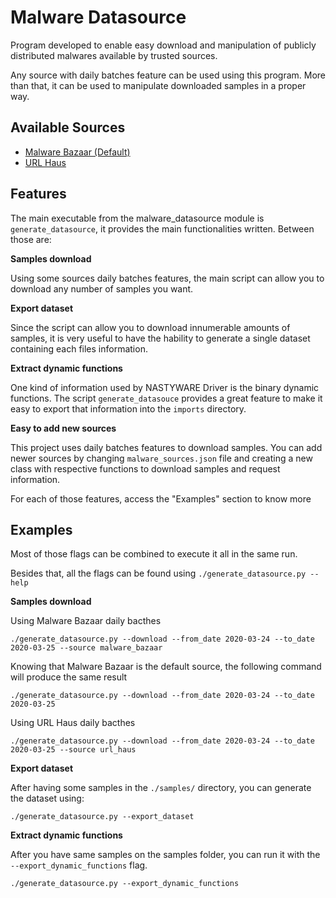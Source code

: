 # Malware Datasource

Program developed to enable easy download and manipulation of publicly distributed malwares available by trusted sources.

Any source with daily batches feature can be used using this program. More than that, it can be used to manipulate downloaded samples in a proper way.

## Available Sources

- [Malware Bazaar (Default)](https://bazaar.abuse.ch/)
- [URL Haus](https://urlhaus.abuse.ch/)

## Features

The main executable from the malware_datasource module is `generate_datasource`, it provides the main functionalities written. Between those are:

**Samples download**

Using some sources daily batches features, the main script can allow you to download any number of samples you want.

**Export dataset**

Since the script can allow you to download innumerable amounts of samples, it is very useful to have the hability to generate a single dataset containing each files information. 

**Extract dynamic functions**

One kind of information used by NASTYWARE Driver is the binary dynamic functions. The script `generate_datasouce` provides a great feature to make it easy to export that information into the `imports` directory.

**Easy to add new sources**

This project uses daily batches features to download samples. You can add newer sources by changing `malware_sources.json` file and creating a new class with respective functions to download samples and request information.

For each of those features, access the "Examples" section to know more

## Examples

Most of those flags can be combined to execute it all in the same run.

Besides that, all the flags can be found using `./generate_datasource.py --help`

**Samples download**

Using Malware Bazaar daily bacthes

```
./generate_datasource.py --download --from_date 2020-03-24 --to_date 2020-03-25 --source malware_bazaar
```

Knowing that Malware Bazaar is the default source, the following command will produce the same result

```
./generate_datasource.py --download --from_date 2020-03-24 --to_date 2020-03-25
```

Using URL Haus daily bacthes

```
./generate_datasource.py --download --from_date 2020-03-24 --to_date 2020-03-25 --source url_haus
```


**Export dataset**

After having some samples in the `./samples/` directory, you can generate the dataset using:

```
./generate_datasource.py --export_dataset
```

**Extract dynamic functions**

After you have same samples on the samples folder, you can run it with the `--export_dynamic_functions` flag.

```
./generate_datasource.py --export_dynamic_functions
```
